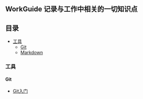 ##  WorkGuide 记录与工作中相关的一切知识点
## 目录
- [工具](#工具)  
    - [Git](#Git)
    - [Markdown](https://github.com/slientup/README)

### 工具

#### Git

* [Git入门](docs/tools/Git.md)
    
